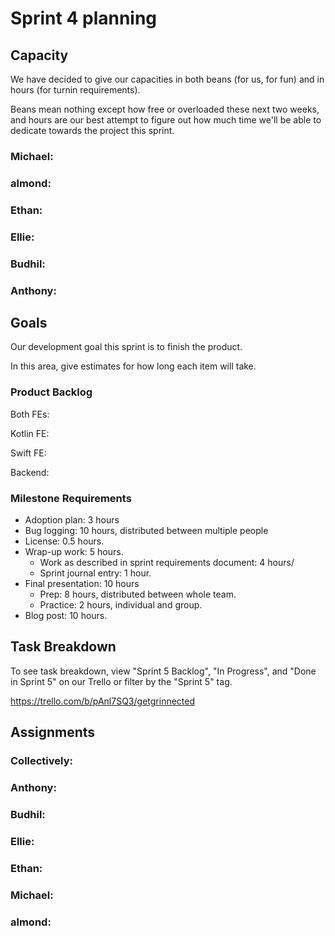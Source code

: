 # Sprint 4 planning

## Capacity

We have decided to give our capacities in both beans (for us, for fun) and in hours (for turnin requirements).

Beans mean nothing except how free or overloaded these next two weeks, and hours are our best attempt to figure out how much time we'll be able to dedicate towards the project this sprint.

### Michael:

### almond:

### Ethan:

### Ellie:

### Budhil:
 
### Anthony:

## Goals

Our development goal this sprint is to finish the product.

In this area, give estimates for how long each item will take.

### Product Backlog

Both FEs:

Kotlin FE:

Swift FE:

Backend:

### Milestone Requirements

- Adoption plan: 3 hours
- Bug logging: 10 hours, distributed between multiple people
- License: 0.5 hours.
- Wrap-up work: 5 hours.
  - Work as described in sprint requirements document: 4 hours/
  - Sprint journal entry: 1 hour.
- Final presentation: 10 hours
  - Prep: 8 hours, distributed between whole team.
  - Practice: 2 hours, individual and group.
- Blog post: 10 hours.

## Task Breakdown
To see task breakdown, view "Sprint 5 Backlog", "In Progress", and "Done in Sprint 5" on our Trello or filter by the "Sprint 5" tag.

<https://trello.com/b/pAnl7SQ3/getgrinnected>

## Assignments

### Collectively:

### Anthony:

### Budhil:
  
### Ellie:

### Ethan:

### Michael:

### almond:

